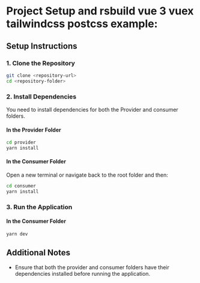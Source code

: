 # Project Setup and rsbuild vue 3 vuex tailwindcss postcss example:


## Setup Instructions

### 1. Clone the Repository

```bash
git clone <repository-url>
cd <repository-folder>
```

### 2. Install Dependencies

You need to install dependencies for both the Provider and consumer folders.

#### In the Provider Folder

```bash
cd provider
yarn install
```

#### In the Consumer Folder

Open a new terminal or navigate back to the root folder and then:

```bash
cd consumer
yarn install
```

### 3. Run the Application

#### In the Consumer Folder

```bash
yarn dev
```

## Additional Notes

- Ensure that both the provider and consumer folders have their dependencies installed before running the application.
